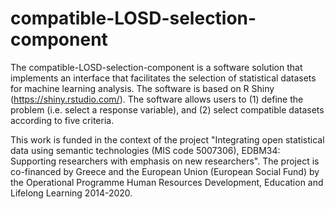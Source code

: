 # compatible-LOSD-selection-component
The compatible-LOSD-selection-component is a software solution that implements an interface that facilitates the selection of statistical datasets for machine learning analysis. The software is based on R Shiny (https://shiny.rstudio.com/). The software allows users to (1) define the problem (i.e. select a response variable), and (2) select compatible datasets according to five criteria.




This work is funded in the context of the project "Integrating open statistical data using semantic technologies (MIS code 5007306), EDBM34: Supporting researchers with emphasis on new researchers". The project is co-financed by Greece and the European Union (European Social Fund) by the Operational Programme Human Resources Development, Education and Lifelong Learning 2014-2020.
